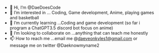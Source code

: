 - 👋 Hi, I’m @DaeDoesCode
- 👀 I’m interested in ... Coding, Game development, Anime, playing games and basketball
- 🌱 I’m currently learning ...Coding and game development (so far i program a ChatGPT3.5 discord bot focus on anime)
- 💞️ I’m looking to collaborate on ...anything that can teach me honestly
- 📫 How to reach me ...email me @daeveonkyles1@gmail.com or message me on twitter @Daeknowmyname2

<!---
DaeDoesCode/DaeDoesCode is a ✨ special ✨ repository because its `README.md` (this file) appears on your GitHub profile.
You can click the Preview link to take a look at your changes.
--->
